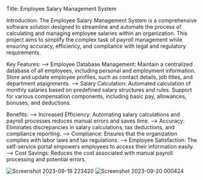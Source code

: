 
Title: Employee Salary Management System

Introduction:
The Employee Salary Management System is a comprehensive software solution designed to streamline and automate the process of calculating and managing employee salaries within an organization. This project aims to simplify the complex task of payroll management while ensuring accuracy, efficiency, and compliance with legal and regulatory requirements.

Key Features:
    --> Employee Database Management:
        Maintain a centralized database of all employees, including personal and employment information.
        Store and update employee profiles, such as contact details, job titles, and department assignments.
    --> Salary Calculation:
        Automated calculation of monthly salaries based on predefined salary structures and rules.
        Support for various compensation components, including basic pay, allowances, bonuses, and deductions.

Benefits:
   --> Increased Efficiency: Automating salary calculations and payroll processes reduces manual errors and saves time.
   --> Accuracy: Eliminates discrepancies in salary calculations, tax deductions, and compliance reporting.
   --> Compliance: Ensures that the organization complies with labor laws and tax regulations.
   --> Employee Satisfaction: The self-service portal empowers employees to access their information easily.
   --> Cost Savings: Reduces the cost associated with manual payroll processing and potential errors.        

![Screenshot 2023-09-19 223420](https://github.com/Rudra267/Employe-Management-System/assets/122002449/7660a9ed-4319-4f35-a8df-6f9be724d0fd)
![Screenshot 2023-09-20 000424](https://github.com/Rudra267/Employe-Management-System/assets/122002449/a3053d21-956a-4430-ac6c-94728c85981b)
